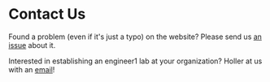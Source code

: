 # Contact Us

Found a problem (even if it's just a typo) on the website?
Please send us [an issue](https://github.com/hub-ology/engineer1-website/issues) about it.

Interested in establishing an engineer1 lab at your organization?
Holler at us with an [email](mailto:holler@engineer1.org)!